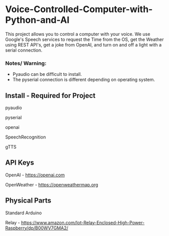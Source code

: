 # Voice-Controlled-Computer-with-Python-and-AI

This project allows you to control a computer with your voice. We use Google's Speech services to request the Time from the OS, get the Weather using REST API's, get a joke from OpenAI, and turn on and off a light with a serial connection.

### Notes/ Warning:
  - Pyaudio can be difficult to install.
  - The pyserial connection is different depending on operating system.

## Install - Required for Project
pyaudio

pyserial

openai

SpeechRecognition

gTTS

## API Keys

OpenAI - https://openai.com

OpenWeather - https://openweathermap.org

## Physical Parts

Standard Arduino

Relay - https://www.amazon.com/Iot-Relay-Enclosed-High-Power-Raspberry/dp/B00WV7GMA2/
